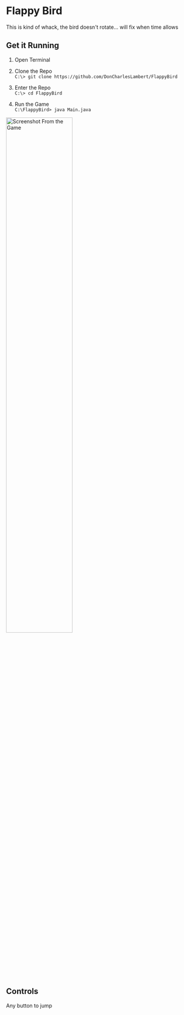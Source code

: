 # Flappy Bird
This is kind of whack, the bird doesn't rotate... will fix when time allows

## Get it Running
1. Open Terminal  

2. Clone the Repo  
`C:\> git clone https://github.com/DonCharlesLambert/FlappyBird`  

3. Enter the Repo  
`C:\> cd FlappyBird`  

4. Run the Game  
`C:\FlappyBird> java Main.java`  

<img src="https://github.com/DonCharlesLambert/FlappyBird/blob/master/img/demo.gif?raw=true" style="margin:auto" width="60%" alt="Screenshot From the Game"/>

## Controls
Any button to jump